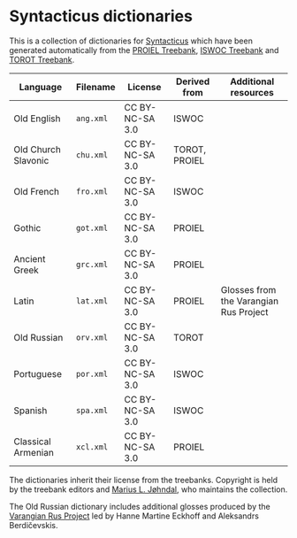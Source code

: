 # Syntacticus dictionaries

This is a collection of dictionaries for [Syntacticus](http://syntacticus.org) which have been generated automatically from the [PROIEL Treebank](https://proiel.github.io/), [ISWOC Treebank](https://iswoc.github.io/) and [TOROT Treebank](https://torottreebank.github.io/).

Language            | Filename  | License         | Derived from  | Additional resources
--------------------|-----------|-----------------|---------------|-----------------------------------------
Old English         | `ang.xml` | CC BY-NC-SA 3.0 | ISWOC         |
Old Church Slavonic | `chu.xml` | CC BY-NC-SA 3.0 | TOROT, PROIEL |
Old French          | `fro.xml` | CC BY-NC-SA 3.0 | ISWOC         |
Gothic              | `got.xml` | CC BY-NC-SA 3.0 | PROIEL        |
Ancient Greek       | `grc.xml` | CC BY-NC-SA 3.0 | PROIEL        |
Latin               | `lat.xml` | CC BY-NC-SA 3.0 | PROIEL        | Glosses from the Varangian Rus Project
Old Russian         | `orv.xml` | CC BY-NC-SA 3.0 | TOROT         |
Portuguese          | `por.xml` | CC BY-NC-SA 3.0 | ISWOC         |
Spanish             | `spa.xml` | CC BY-NC-SA 3.0 | ISWOC         |
Classical Armenian  | `xcl.xml` | CC BY-NC-SA 3.0 | PROIEL        |

The dictionaries inherit their license from the treebanks. Copyright is held by the treebank editors and [Marius L. Jøhndal](http://github.com/mlj), who maintains the collection.

The Old Russian dictionary includes additional glosses produced by the [Varangian Rus Project](http://euralex.org/wp-content/themes/euralex/proceedings/Euralex%202016/euralex_2016_035_p335.pdf) led by Hanne Martine Eckhoff and Aleksandrs Berdičevskis.
